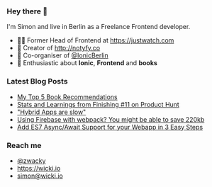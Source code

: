 ### Hey there 👋

I'm Simon and live in Berlin as a Freelance Frontend developer.

* 👨‍💻 Former Head of Frontend at https://justwatch.com
* 🔔 Creator of http://notyfy.co
* 📅 Co-organiser of [@IonicBerlin](https://twitter.com/IonicBerlin)
* 🥰 Enthusiastic about **Ionic**, **Frontend** and **books**

### Latest Blog Posts
<!-- BLOG-POST-LIST:START -->
- [My Top 5 Book Recommendations](https://wicki.io/posts/2020-09-my-top-5-book-recommendations/)
- [Stats and Learnings from Finishing #11 on Product Hunt](https://wicki.io/posts/2020-06-stats-and-learnings-from-finishing-11-on-product-hunt/)
- ["Hybrid Apps are slow"](https://wicki.io/posts/2019-11-hybrid-apps-are-slow/)
- [Using Firebase with webpack? You might be able to save 220kb](https://wicki.io/posts/2017-08-using-firebase-you-might-be-able-to-save-220kb/)
- [Add ES7 Async/Await Support for your Webapp in 3 Easy Steps](https://wicki.io/posts/2017-06-add-es7-async-await-support-into-your-non-bleeding-edge-build-process/)
<!-- BLOG-POST-LIST:END -->

### Reach me

- [@zwacky](https://twitter.com/zwacky)
- https://wicki.io
- simon@wicki.io
